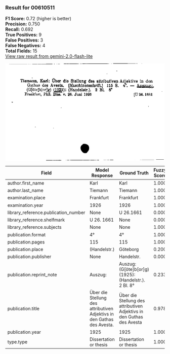 ### Result for 00610511
**F1 Score:** 0.72 (higher is better)<br>**Precision:** 0.750<br>**Recall:** 0.692<br>**True Positives:** 9<br>**False Positives:** 3<br>**False Negatives:** 4<br>**Total Fields:** 15<br>[View raw result from gemini-2.0-flash-lite](https://github.com/RISE-UNIBAS/humanities_data_benchmark/blob/main/results/2025-09-02/T0152/request_T0152_00610511.json)

<img src="https://github.com/RISE-UNIBAS/humanities_data_benchmark/blob/main/benchmarks/zettelkatalog/images/00610511.jpg?raw=true" alt="00610511" width="600px">

| Field | Model Response | Ground Truth | Fuzzy Score | Match |
|-------|----------------|--------------|-------------|-------|
| author.first_name | Karl | Karl | 1.000 | ✅ |
| author.last_name | Tiemann | Tiemann | 1.000 | ✅ |
| examination.place | Frankfurt | Frankfurt | 1.000 | ✅ |
| examination.year | 1926 | 1926 | 1.000 | ✅ |
| library_reference.publication_number | None | U 26.1661 | 0.000 | ❌ |
| library_reference.shelfmark | U 26. 1661 | None | 0.000 | ❌ |
| library_reference.subjects | None | None | 1.000 | ✅ |
| publication.format | 4° | 4° | 1.000 | ✅ |
| publication.pages | 115 | 115 | 1.000 | ✅ |
| publication.place | (Handelstr.) | Göteborg | 0.200 | ❌ |
| publication.publisher | None | Handelstr. | 0.000 | ❌ |
| publication.reprint_note | Auszug: | Auszug: (G[öte]b[or]g) (1925): (Handelstr.). 2 Bl. 8° | 0.233 | ❌ |
| publication.title | Über die Stellung des attributiven Adjektivs in den Gathas des Avesta. | Über die Stellung des attributiven Adjektivs in den Guthas des Avesta | 0.978 | ✅ |
| publication.year | 1925 | 1925 | 1.000 | ✅ |
| type.type | Dissertation or thesis | Dissertation or thesis | 1.000 | ✅ |
